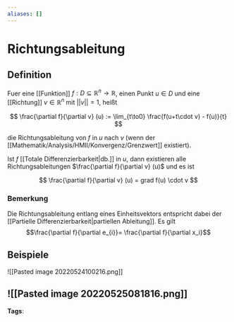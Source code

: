 ```yaml
---
aliases: []
---
```


# Richtungsableitung

## Definition

Fuer eine [[Funktion]] $f: D \subseteq \mathbb{R}^{n}\to \mathbb{R}$, einen Punkt $u \in D$ und eine [[Richtung]] $v \in \mathbb{R}^{n}$ mit $||v||=1$, heißt

$$
\frac{\partial f}{\partial v} (u) :=
\lim_{t\to0} \frac{f(u+t\cdot v) - f(u)}{t}
$$

die Richtungsableitung von $f$ in $u$ nach $v$ (wenn der [[Mathematik/Analysis/HMII/Konvergenz/Grenzwert]] existiert).

Ist $f$ [[Totale Differenzierbarkeit|db.]] in $u$, dann existieren alle Richtungsableitungen $\frac{\partial f}{\partial v} (u)$ und es ist

$$
\frac{\partial f}{\partial v} (u) = grad f(u) \cdot v
$$

### Bemerkung

Die Richtungsableitung entlang eines Einheitsvektors entspricht dabei der [[Partielle Differenzierbarkeit|partiellen Ableitung]]. Es gilt
$$\frac{\partial f}{\partial e_{i}}= \frac{\partial f}{\partial x_i}$$

## Beispiele

![[Pasted image 20220524100216.png]]

## ![[Pasted image 20220525081816.png]]

**Tags**:
